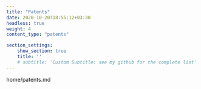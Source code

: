 ```yaml
---
title: "Patents"
date: 2020-10-20T18:55:12+03:30
headless: true
weight: 4
content_type: "patents"

section_settings:
    show_section: true
    title: ''
    # subtitle: 'Custom Subtitle: see my github for the complete list'
---
```


home/patents.md